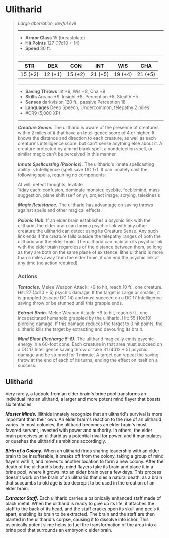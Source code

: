 # Ulitharid
>*Large aberration, lawful evil*
>___
>- **Armor Class** 15 (breastplate)
>- **Hit Points** 127 (17d10 + 14)
>- **Speed** 30 ft.
>___
>|STR|DEX|CON|INT|WIS|CHA|
>|:---:|:---:|:---:|:---:|:---:|:---:|
>|15 (+2)|12 (+1)|15 (+2)|21 (+5)|19 (+4)|21 (+5)|
>___
>- **Saving Throws** Int +9, Wis +8, Cha +9
>- **Skills** Arcana +9, Insight +8, Perception +8, Stealth +5
>- **Senses** darkvision 120 ft., passive Perception 18
>- **Languages** Deep Speech, Undercommon, telepathy 2 miles
>- #CR9 (5,000 XP)
>___
>***Creature Sense.*** The ulitharid is aware of the presence of creatures within 2 miles of it that have an Intelligence score of 4 or higher. It knows the distance and direction to each creature, as well as each creature's intelligence score, but can't sense anything else about it. A creature protected by a mind blank spell, a nondetection spell, or similar magic can't be perceived in this manner.  
>
>***Innate Spellcasting (Psionics).*** The ulitharid's innate spellcasting ability is Intelligence (spell save DC 17). It can innately cast the following spells, requiring no components:  
>
>At will: detect thoughts, levitate  
>1/day each: confusion, dominate monster, eyebite, feeblemind, mass suggestion, plane shift (self only), project image, scrying, telekinesis  
>
>
>***Magic Resistance.*** The ulitharid has advantage on saving throws against spells and other magical effects.  
>
>***Psionic Hub.*** If an elder brain establishes a psychic link with the ulitharid, the elder brain can form a psychic link with any other creature the ulitharid can detect using its Creature Sense. Any such link ends if the creature falls outside the telepathy ranges of both the ulitharid and the elder brain. The ulitharid can maintain its psychic link with the elder brain regardless of the distance between them, so long as they are both on the same plane of existence. lithe ulitharid is more than 5 miles away from the elder brain, it can end the psychic link at any time (no action required).  
>
>### Actions
>***Tentacles.*** Melee Weapon Attack: +9 to hit, reach 10 ft., one creature. Hit: 27 (4d10 + 5) psychic damage. If the target is Large or smaller, it is grappled (escape DC 14) and must succeed on a DC 17 Intelligence saving throw or be stunned until this grapple ends.  
>
>***Extract Brain.*** Melee Weapon Attack: +9 to hit, reach 5 ft., one incapacitated humanoid grappled by the ulitharid. Hit: 55 (10d10) piercing damage. If this damage reduces the target to 0 hit points, the ulitharid kills the target by extracting and devouring its brain.  
>
>***Mind Blast (Recharge 5–6).*** The ulitharid magically emits psychic energy in a 60-foot cone. Each creature in that area must succeed on a DC 17 Intelligence saving throw or take 31 (4d12 + 5) psychic damage and be stunned for 1 minute. A target can repeat the saving throw at the end of each of its turns, ending the effect on itself on a success.

## Ulitharid

Very rarely, a tadpole from an elder brain's brine pool transforms an individual into an ulitharid, a larger and more potent mind flayer that boasts six tentacles.

***Master Minds.***  Illithids innately recognize that an ulitharid's survival is more important than their own. An elder brain's reaction to the rise of an ulitharid varies. In most colonies, the ulitharid becomes an elder brain's most favored servant, invested with power and authority. In others, the elder brain perceives an ulitharid as a potential rival for power, and it manipulates or quashes the ulitharid's ambitions accordingly.

***Birth of a Colony.***  When an ulitharid finds sharing leadership with an elder brain to be insufferable, it breaks off from the colony, taking a group of mind flayers with it, and moves to another location to form a new colony. After the death of the ulitharid's body, mind flayers take its brain and place it in a brine pool, where it grows into an elder brain over a few days. This process doesn't work on the brain of an ulitharid that dies a natural death, as a brain that succumbs to old age is too decrepit to be used in the creation of an elder brain.

***Extractor Staff.***  Each ulitharid carries a psionically enhanced staff made of black metal. When the ulitharid is ready to give up its life, it attaches the staff to the back of its head, and the staff cracks open its skull and peels it apart, enabling its brain to be extracted. The brain and the staff are then planted in the ulitharid's corpse, causing it to dissolve into ichor. This psionically potent slime helps to fuel the transformation of the area into a brine pool that surrounds an embryonic elder brain.